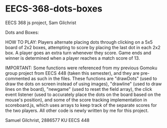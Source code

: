 # EECS-368-dots-boxes
EECS 368 js project, Sam Gilchrist

Dots and Boxes:



HOW TO PLAY: 
Players alternate placing dots through clicking on a 5x5 board of 2x2 boxes, attempting to score by placing the last dot in 
each 2x2 box. A player goes an extra turn whenever they score. Game ends and winner is determined when a player reaches a match score of 13.


IMPORTANT:
Some functions were referenced from my previous Gomoku group project from EECS 448 (taken this semester), and they are pre-commented as such in the files. These functions are "drawDots" (used to draw the dots on screen instead of using images), "drawline" (used to draw lines on the board), "newgame" (used to reset the field array), the click event listener (used to accurately place the dots on the board based on the mouse's position), and some of the score tracking implementation in scoreboard.js, which uses arrays to keep track of the separate scores for the two players. All other code is newly written by me for this project. 

Samuel Gilchrist, 2886577
KU EECS 448
